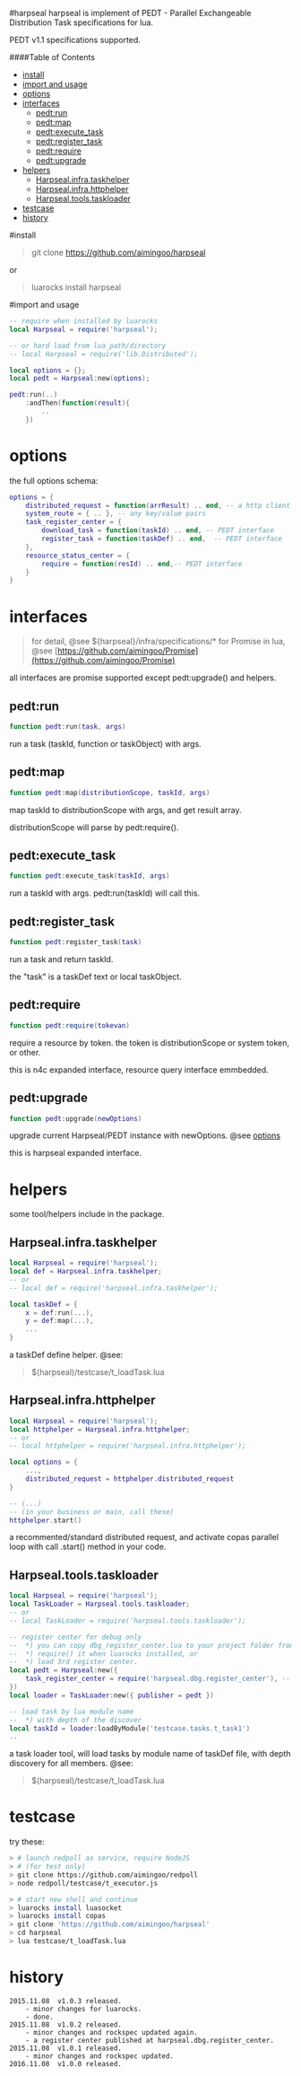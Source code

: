 #harpseal
harpseal is implement of PEDT - Parallel Exchangeable Distribution Task specifications for lua.

PEDT v1.1 specifications supported.

####Table of Contents
  * [install](#install)
  * [import and usage](#import-and-usage)
  * [options](#options)
  * [interfaces](#interfaces)
    * [pedt:run](#pedtrun)
    * [pedt:map](#pedtmap)
    * [pedt:execute_task](#pedtexecute_task)
    * [pedt:register_task](#pedtregister_task)
    * [pedt:require](#pedtrequire)
    * [pedt:upgrade](#pedtupgrade)
  * [helpers](#helpers)
    * [Harpseal.infra.taskhelper](#harpsealinfrataskhelper)
    * [Harpseal.infra.httphelper](#harpsealinfrahttphelper)
    * [Harpseal.tools.taskloader](#harpsealtoolstaskloader)
  * [testcase](#testcase)
  * [history](#history)


#install
> git clone https://github.com/aimingoo/harpseal

or
> luarocks install harpseal

#import and usage
```lua
-- require when installed by luarocks
local Harpseal = require('harpseal');

-- or hard load from lua_path/directory
-- local Harpseal = require('lib.Distributed');

local options = {};
local pedt = Harpseal:new(options);

pedt:run(..)
	:andThen(function(result){
		..
	})
```

# options
the full options schema:
```lua
options = {
	distributed_request = function(arrResult) .. end, -- a http client implement
	system_route = { .. }, -- any key/value pairs
	task_register_center = {
		download_task = function(taskId) .. end, -- PEDT interface
		register_task = function(taskDef) .. end,  -- PEDT interface
	},
	resource_status_center = {
		require = function(resId) .. end,-- PEDT interface
	}
}
```

# interfaces
> for detail, @see ${harpseal}/infra/specifications/*
> for Promise in lua, @see [https://github.com/aimingoo/Promise](https://github.com/aimingoo/Promise)

all interfaces are promise supported except pedt:upgrade() and helpers.

## pedt:run
```lua
function pedt:run(task, args)
```
run a task (taskId, function or taskObject) with args.

## pedt:map
```lua
function pedt:map(distributionScope, taskId, args)
```
map taskId to distributionScope with args, and get result array.

distributionScope will parse by pedt:require().

## pedt:execute_task
```lua
function pedt:execute_task(taskId, args)
```
run a taskId with args. pedt:run(taskId) will call this.

## pedt:register_task
```lua
function pedt:register_task(task)
```
run a task and return taskId.

the "task" is a taskDef text or local taskObject.

## pedt:require
```lua
function pedt:require(tokevan)
```
require a resource by token. the token is distributionScope or system token, or other.

this is n4c expanded interface, resource query interface emmbedded.

## pedt:upgrade
```lua
function pedt:upgrade(newOptions)
```
upgrade current Harpseal/PEDT instance with newOptions. @see [options](#options)

this is harpseal expanded interface.

# helpers

some tool/helpers include in the package.

## Harpseal.infra.taskhelper
```lua
local Harpseal = require('harpseal');
local def = Harpseal.infra.taskhelper;
-- or
-- local def = require('harpseal.infra.taskhelper');

local taskDef = {
	x = def:run(...),
	y = def:map(...),
	...
}
```
a taskDef define helper. @see:
> $(harpseal)/testcase/t_loadTask.lua

## Harpseal.infra.httphelper
```lua
local Harpseal = require('harpseal');
local httphelper = Harpseal.infra.httphelper;
-- or
-- local httphelper = require('harpseal.infra.httphelper');

local options = {
	...,
	distributed_request = httphelper.distributed_request
}

-- (...)
-- (in your business or main, call these)
httphelper.start()
```
a recommented/standard distributed request, and activate copas parallel loop with call .start() method in your code.

## Harpseal.tools.taskloader
```lua
local Harpseal = require('harpseal');
local TaskLoader = Harpseal.tools.taskloader;
-- or
-- local TaskLoader = require('harpseal.tools.taskloader');

-- register center for debug only
--	*) you can copy dbg_register_center.lua to your project folder from $(harpseal)/infra/, or
--	*) require() it when luarocks installed, or
--	*) load 3rd register center.
local pedt = Harpseal:new({
	task_register_center = require('harpseal.dbg.register_center'), -- need luarocks
})
local loader = TaskLoader:new({ publisher = pedt })

-- load task by lua module name
--	*) with depth of the discover
local taskId = loader:loadByModule('testcase.tasks.t_task1')
..
```
a task loader tool, will load tasks by module name of taskDef file, with depth discovery for all members. @see:
> $(harpseal)/testcase/t_loadTask.lua

# testcase
try these:
```bash
> # launch redpoll as service, require NodeJS
> # (for test only)
> git clone https://github.com/aimingoo/redpoll
> node redpoll/testcase/t_executor.js

> # start new shell and continue
> luarocks install luasocket
> luarocks install copas
> git clone 'https://github.com/aimingoo/harpseal'
> cd harpseal
> lua testcase/t_loadTask.lua
```

# history
```text
2015.11.08	v1.0.3 released.
	- minor changes for luarocks.
	- done.
2015.11.08	v1.0.2 released.
	- minor changes and rockspec updated again.
	- a register center published at harpseal.dbg.register_center.
2015.11.08	v1.0.1 released.
	- minor changes and rockspec updated.
2016.11.08	v1.0.0 released.
```
